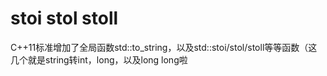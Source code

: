 # stoi stol stoll

C++11标准增加了全局函数std::to_string，以及std::stoi/stol/stoll等等函数（这几个就是string转int，long，以及long long啦